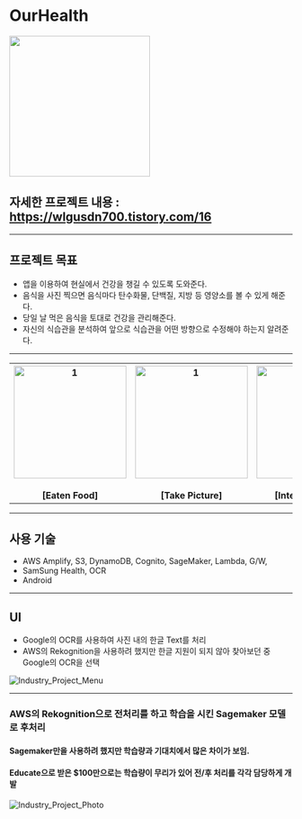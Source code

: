 #  OurHealth
<img src="https://github.com/kor-Randy/OurHealth_Industry/blob/master/Img/Industry_Project_Icon.PNG" width="250" height="250" />

## 자세한 프로젝트 내용 : https://wlgusdn700.tistory.com/16

- - -

## 프로젝트 목표

* 앱을 이용하여 현실에서 건강을 챙길 수 있도록 도와준다.
* 음식을 사진 찍으면 음식마다 탄수화물, 단백질, 지방 등 영양소를 볼 수 있게 해준다.
* 당일 날 먹은 음식을 토대로 건강을 관리해준다.
* 자신의 식습관을 분석하여 앞으로 식습관을 어떤 방향으로 수정해야 하는지 알려준다.

- - -

<table>
   <tr>
     <th align="center">
       <img width="200" alt="1" src="https://user-images.githubusercontent.com/11826495/79061403-f42c3f80-7cca-11ea-901c-ccd0b3c338eb.gif"/>
       <br><br>[Eaten Food]
     </th>
     <th align="center">
       <img width="200" alt="1" src="https://user-images.githubusercontent.com/11826495/79061528-15416000-7ccc-11ea-8e20-e0e40e148bbc.gif"/>
       <br><br>[Take Picture] 
    </th>
     <th align="center">
      <img width="200" alt="1" src="https://user-images.githubusercontent.com/11826495/79061554-533e8400-7ccc-11ea-989b-82dc1a28d039.gif"/>
       <br><br>[InterpretPicture]
    </th>
     <th align="center">
      <img width="200" alt="1" src="https://user-images.githubusercontent.com/11826495/79061698-b2e95f00-7ccd-11ea-8b24-b0b4d281bf4c.gif"/>
       <br><br>[Parse MenuText]
    </th>
  </tr>
</table>

- - -

## 사용 기술

* AWS Amplify, S3, DynamoDB, Cognito, SageMaker, Lambda, G/W, 
* SamSung Health, OCR
* Android

- - - 

## UI

* Google의 OCR를 사용하여 사진 내의 한글 Text를 처리
* AWS의 Rekognition을 사용하려 했지만 한글 지원이 되지 않아 찾아보던 중 Google의 OCR을 선택

![Industry_Project_Menu](https://github.com/kor-Randy/OurHealth_Industry/blob/master/Img/Industry_Project_Menu.PNG)

- - -

### AWS의 Rekognition으로 전처리를 하고 학습을 시킨 Sagemaker 모델로 후처리
#### Sagemaker만을 사용하려 했지만 학습량과 기대치에서 많은 차이가 보임.
#### Educate으로 받은 $100만으로는 학습량이 무리가 있어 전/후 처리를 각각 담당하게 개발

![Industry_Project_Photo](https://github.com/kor-Randy/OurHealth_Industry/blob/master/Img/Industry_Project_Photo.PNG)

